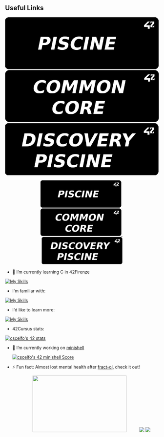 ## Useful Links
<p float="left" align="center">
  <a href="https://github.com/jotavare/"><img src="https://github.com/Scelfo42/Scelfo42/blob/main/42_banners/Piscine-banner.png" widht="100"></img></a>
  <a href="https://github.com/jotavare/"><img src="https://github.com/Scelfo42/Scelfo42/blob/main/42_banners/Common-Core-banner.png" widht="100"></img></a>
  <a href="https://github.com/jotavare/"><img src="https://github.com/Scelfo42/Scelfo42/blob/main/42_banners/Discovery-Piscine-banner.png" widht="100"></img></a>
</p>

<p float="left" align="center">
  <a href="https://github.com/jotavare/42-resources">
    <img src="https://github.com/Scelfo42/Scelfo42/blob/main/42_banners/Piscine-banner.png" width="265"/>
  </a>
  &nbsp;
  <a href="https://github.com/jotavare/42-piscine">
    <img src="https://github.com/Scelfo42/Scelfo42/blob/main/42_banners/Common-Core-banner.png" width="265"/>
  </a>
  &nbsp;
  <a href="https://github.com/jotavare/42-common-core">
    <img src="https://github.com/Scelfo42/Scelfo42/blob/main/42_banners/Discovery-Piscine-banner.png" width="265"/>
  </a>
</p>

* 🌱 I’m currently learning C in 42Firenze

[![My Skills](https://skillicons.dev/icons?i=c)](https://skillicons.dev)

* I'm familiar with:

[![My Skills](https://skillicons.dev/icons?i=vim,bash,md,html,css,js)](https://skillicons.dev)

* I'd like to learn more:

[![My Skills](https://skillicons.dev/icons?i=aws,cpp,typescript)](https://skillicons.dev)

* 42Cursus stats:

[![cscelfo's 42 stats](https://badge42.vercel.app/api/v2/clg22s3a2000608ml2qvs6aly/stats?cursusId=21&coalitionId=283)](https://github.com/JaeSeoKim/badge42)

* 🔭 I’m currently working on <a href="https://github.com/Scelfo42/Minishell">minishell</a>

  [![cscelfo's 42 minishell Score](https://badge42.vercel.app/api/v2/clg22s3a2000608ml2qvs6aly/project/3112055)](https://github.com/JaeSeoKim/badge42)

* ⚡ Fun fact: Almost lost mental health after <a href="https://github.com/Scelfo42/fract-ol">fract-ol</a>, check it out!

  <p align="center">
    <img width="80%" src="https://github-readme-streak-stats.herokuapp.com/?user=Scelfo42&theme=radical" height="185" />
  
    <img src="https://github-readme-stats.vercel.app/api?username=Scelfo42&show_icons=true&theme=radical" height="185" />
    <img src="https://github-readme-stats.vercel.app/api/top-langs/?username=Scelfo42&layout=compact&theme=radical&langs_count=10" height="185" />
  </p>
<!--
**Scelfo42/Scelfo42** is a ✨ _special_ ✨ repository because its `README.md` (this file) appears on your GitHub profile.

Here are some ideas to get you started:

- 
- 
- 👯 I’m looking to collaborate on ...
- 🤔 I’m looking for help with ...
- 💬 Ask me about ...
- 📫 How to reach me: ...
- 😄 Pronouns: ...
-->
